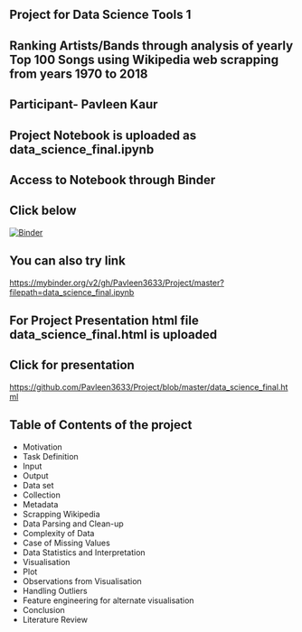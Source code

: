 ## Project for Data Science Tools 1
## **Ranking Artists/Bands through analysis of yearly Top 100 Songs using Wikipedia web scrapping from years 1970 to 2018**<br>

## Participant- Pavleen Kaur
## Project Notebook is uploaded as data_science_final.ipynb
## Access to Notebook through Binder
## Click below
[![Binder](https://mybinder.org/badge_logo.svg)](https://mybinder.org/v2/gh/Pavleen3633/Project/master?filepath=data_science_final.ipynb)

## You can also try link

https://mybinder.org/v2/gh/Pavleen3633/Project/master?filepath=data_science_final.ipynb

## For Project Presentation html file data_science_final.html is uploaded
## Click for presentation

https://github.com/Pavleen3633/Project/blob/master/data_science_final.html

## Table of Contents of the project 

* Motivation
* Task Definition
* Input
* Output
* Data set
* Collection
* Metadata
* Scrapping Wikipedia
* Data Parsing and Clean-up
* Complexity of Data
* Case of Missing Values
* Data Statistics and Interpretation
* Visualisation
* Plot
* Observations from Visualisation
* Handling Outliers
* Feature engineering for alternate visualisation
* Conclusion
* Literature Review




